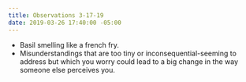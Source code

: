 ```yaml
---
title: Observations 3-17-19
date: 2019-03-26 17:40:00 -05:00
---
```


- Basil smelling like a french fry.
- Misunderstandings that are too tiny or inconsequential-seeming to address but which you worry could lead to a big change in the way someone else perceives you.
